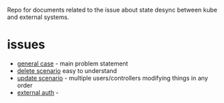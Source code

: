 Repo for documents related to the issue about state desync between kube and external systems.

# issues
 - [general case] - main problem statement
 - [delete scenario] easy to understand
 - [update scenario] - multiple users/controllers modifying things in any order
 - [external auth] - 

[update scenario]: update/update.md
[delete scenario]: delete/delete.md
[general case]: generic/generic.md
[external auth]: eauth/auth.md
